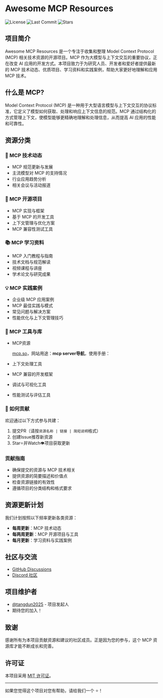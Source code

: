 # Awesome MCP Resources

![License](https://img.shields.io/badge/license-MIT-blue.svg)
![Last Commit](https://img.shields.io/github/last-commit/tangdun2025/awesome_mcp_resources)
![Stars](https://img.shields.io/github/stars/tangdun2025/awesome_mcp_resources?style=social)

## 项目简介

Awesome MCP Resources 是一个专注于收集和整理 Model Context Protocol (MCP) 相关技术资源的开源项目。MCP 作为大模型与上下文交互的重要协议，正在改变 AI 应用的开发方式。本项目致力于为研究人员、开发者和爱好者提供最新的 MCP 技术动态、优质项目、学习资料和实践案例，帮助大家更好地理解和应用 MCP 技术。

## 什么是 MCP?

Model Context Protocol (MCP) 是一种用于大型语言模型与上下文交互的协议标准，它定义了模型如何获取、处理和响应上下文信息的规范。MCP 通过结构化的方式管理上下文，使模型能够更精确地理解和处理信息，从而提高 AI 应用的性能和可靠性。

## 资源分类

### 📰 MCP 技术动态

- MCP 规范更新与发展
- 主流模型对 MCP 的支持情况
- 行业应用趋势分析
- 相关会议与活动报道

### 🚀 MCP 开源项目

- MCP 实现与框架
- 基于 MCP 的开发工具
- 上下文管理与优化方案
- MCP 兼容性测试工具

### 📚 MCP 学习资料

- MCP 入门教程与指南
- 技术文档与规范解读
- 视频课程与讲座
- 学术论文与研究成果

### 💡 MCP 实践案例

- 企业级 MCP 应用案例
- MCP 最佳实践与模式
- 常见问题与解决方案
- 性能优化与上下文管理技巧

### 🔧 MCP 工具与库

- MCP资源

  
  [mcp.so](https://mcp.so/)，网站用途：**mcp server导航**，使用手册：
- 上下文处理工具
- MCP 兼容的开发框架
- 调试与可视化工具
- 性能测试与评估工具

### 🤝 如何贡献

欢迎通过以下方式参与共建：
1. 提交PR（请按`资源名称 | 链接 | 简短说明`格式）
2. 创建Issue推荐新资源
3. Star⭐并Watch👁️项目获取更新

### 贡献指南

- 确保提交的资源与 MCP 技术相关
- 提供资源的简要描述和价值点
- 检查资源链接的有效性
- 遵循项目的分类结构和格式要求

## 资源更新计划

我们计划按照以下频率更新各类资源：

- **每周更新**：MCP 技术动态
- **每两周更新**：MCP 开源项目与工具
- **每月更新**：学习资料与实践案例

## 社区与交流

- [GitHub Discussions](https://github.com/tangdun2025/awesome_mcp_resources/discussions)
- [Discord 社区](https://discord.gg/HADFprpu)

## 项目维护者

- [@tangdun2025](https://github.com/tangdun2025) - 项目发起人
- 期待您的加入！

## 致谢

感谢所有为本项目贡献资源和建议的社区成员。正是因为您的参与，这个 MCP 资源库才能不断成长和完善。

## 许可证

本项目采用 [MIT 许可证](LICENSE)。

---

如果您觉得这个项目对您有帮助，请给我们一个 ⭐️！
